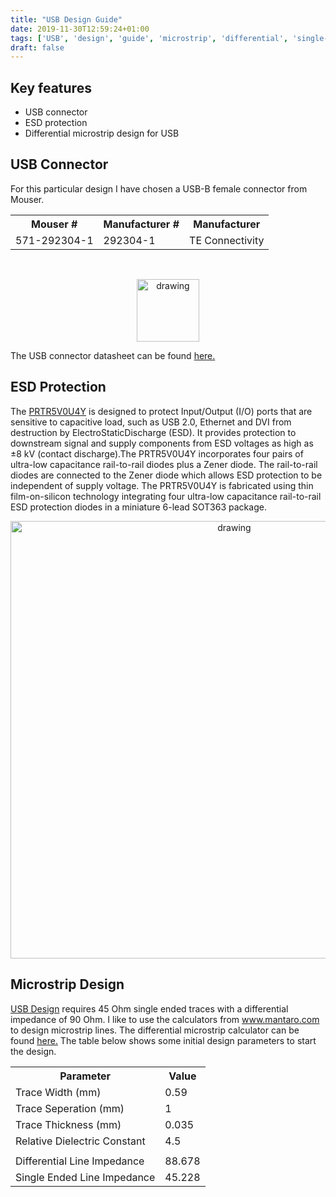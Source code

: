 ```yaml
---
title: "USB Design Guide"
date: 2019-11-30T12:59:24+01:00
tags: ['USB', 'design', 'guide', 'microstrip', 'differential', 'single-ended', 'ESD']
draft: false
---
```



## Key features

* USB connector 
* ESD protection 
* Differential microstrip design for USB 


## USB Connector 
For this particular design I have chosen a USB-B female connector from Mouser.
<div>
  <table class="w3-table-all w3-card-4">
    <tr>
      <th>Mouser #</th>
      <th>Manufacturer #</th>
      <th>Manufacturer </th>
    </tr>
    <tr>
      <td>571-292304-1</td>
      <td>292304-1 </td>
      <td>TE Connectivity</td>
    </tr>
  </table>
</div>

<br>

<p align="center"> 
<img src="/electronics/images/usb-b.png" alt="drawing" width="100">
</p>

The USB connector datasheet can be found
<a href="https://www.mouser.ch/datasheet/2/418/NG_DS_7-1773442-0_0306-1258760.pdf" target="_blank">here.</a> 
## ESD Protection 

 The 
<a href="https://assets.nexperia.com/documents/data-sheet/PRTR5V0U4Y.pdf" target="_blank">PRTR5V0U4Y</a> 
is designed to protect Input/Output (I/O) ports that are sensitive to capacitive load, such as USB 2.0, Ethernet and DVI from destruction by ElectroStaticDischarge (ESD). It provides protection to downstream signal and supply components from ESD voltages as high as ±8 kV (contact discharge).The PRTR5V0U4Y incorporates four pairs of ultra-low capacitance rail-to-rail diodes plus a Zener diode. The rail-to-rail diodes are connected to the Zener diode which allows ESD protection to be independent of supply voltage. The PRTR5V0U4Y is fabricated using thin film-on-silicon technology integrating four ultra-low capacitance rail-to-rail ESD protection diodes in a miniature 6-lead SOT363 package.

<p align="center"> 
<img src="/electronics/images/USB-routing.PNG" alt="drawing" width="700">
</p>


## Microstrip Design 


<a href=https://www.analog.com/en/analog-dialogue/articles/switching-in-usb-consumer-applications.html target="_blank">USB Design</a>
requires 45 Ohm single ended traces with a differential impedance of 90 Ohm. I like to use the calculators from www.mantaro.com to design microstrip lines. The differential microstrip calculator can be found <a href=https://www.mantaro.com/resources/impedance-calculator.htm
 target="_blank">here.</a>
The table below shows some initial design parameters to start the design.


<table class="w3-table-all w3-card-4">
  <tr>
    <th>Parameter</th>
    <th>Value</th>
  </tr>
  <tr>
    <td>Trace Width (mm)</td>
    <td>0.59</td>
  </tr>
  <tr>
    <td>Trace Seperation (mm)</td>
    <td>1</td>
  </tr>
  <tr>
    <td>Trace Thickness (mm)</td>
    <td>0.035</td>
  </tr>
  <tr>
    <td>Relative Dielectric Constant</td>
    <td>4.5</td>
  </tr>
  <tr>
    <td></td>
    <td></td>
  </tr>
  <tr>
    <td>Differential Line Impedance</td>
    <td>88.678</td>
  </tr>
  <tr>
    <td>Single Ended Line Impedance</td>
    <td>45.228</td>
  </tr>
</table>  
<br>

